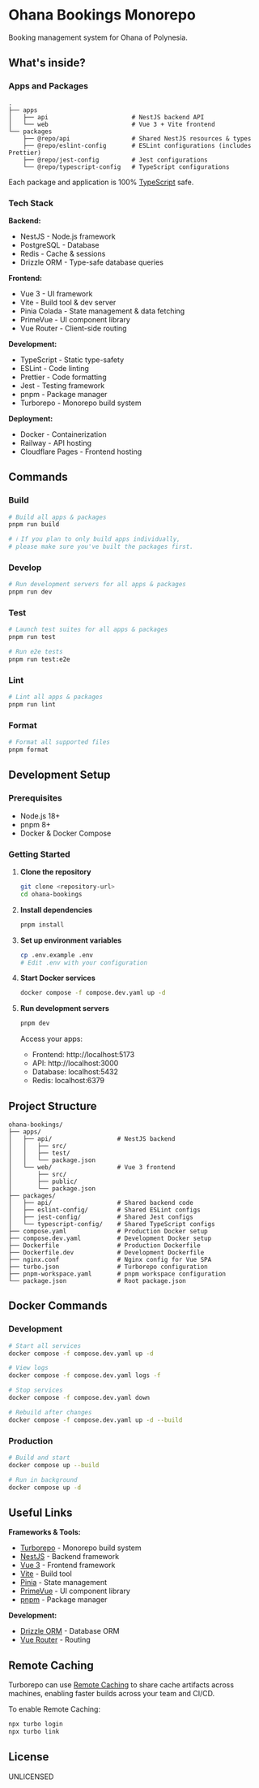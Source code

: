 # Ohana Bookings Monorepo

Booking management system for Ohana of Polynesia.

## What's inside?

### Apps and Packages

    .
    ├── apps
    │   ├── api                       # NestJS backend API
    │   └── web                       # Vue 3 + Vite frontend
    └── packages
        ├── @repo/api                 # Shared NestJS resources & types
        ├── @repo/eslint-config       # ESLint configurations (includes Prettier)
        ├── @repo/jest-config         # Jest configurations
        └── @repo/typescript-config   # TypeScript configurations

Each package and application is 100% [TypeScript](https://www.typescriptlang.org/) safe.

### Tech Stack

**Backend:**
- NestJS - Node.js framework
- PostgreSQL - Database
- Redis - Cache & sessions
- Drizzle ORM - Type-safe database queries

**Frontend:**
- Vue 3 - UI framework
- Vite - Build tool & dev server
- Pinia Colada - State management & data fetching
- PrimeVue - UI component library
- Vue Router - Client-side routing

**Development:**
- TypeScript - Static type-safety
- ESLint - Code linting
- Prettier - Code formatting
- Jest - Testing framework
- pnpm - Package manager
- Turborepo - Monorepo build system

**Deployment:**
- Docker - Containerization
- Railway - API hosting
- Cloudflare Pages - Frontend hosting

## Commands

### Build

```bash
# Build all apps & packages
pnpm run build

# ℹ️ If you plan to only build apps individually,
# please make sure you've built the packages first.
```

### Develop

```bash
# Run development servers for all apps & packages
pnpm run dev
```

### Test

```bash
# Launch test suites for all apps & packages
pnpm run test

# Run e2e tests
pnpm run test:e2e
```

### Lint

```bash
# Lint all apps & packages
pnpm run lint
```

### Format

```bash
# Format all supported files
pnpm format
```

## Development Setup

### Prerequisites

- Node.js 18+
- pnpm 8+
- Docker & Docker Compose

### Getting Started

1. **Clone the repository**
   ```bash
   git clone <repository-url>
   cd ohana-bookings
   ```

2. **Install dependencies**
   ```bash
   pnpm install
   ```

3. **Set up environment variables**
   ```bash
   cp .env.example .env
   # Edit .env with your configuration
   ```

4. **Start Docker services**
   ```bash
   docker compose -f compose.dev.yaml up -d
   ```

5. **Run development servers**
   ```bash
   pnpm dev
   ```

   Access your apps:
   - Frontend: http://localhost:5173
   - API: http://localhost:3000
   - Database: localhost:5432
   - Redis: localhost:6379

## Project Structure

```
ohana-bookings/
├── apps/
│   ├── api/                  # NestJS backend
│   │   ├── src/
│   │   ├── test/
│   │   └── package.json
│   └── web/                  # Vue 3 frontend
│       ├── src/
│       ├── public/
│       └── package.json
├── packages/
│   ├── api/                  # Shared backend code
│   ├── eslint-config/        # Shared ESLint configs
│   ├── jest-config/          # Shared Jest configs
│   └── typescript-config/    # Shared TypeScript configs
├── compose.yaml              # Production Docker setup
├── compose.dev.yaml          # Development Docker setup
├── Dockerfile                # Production Dockerfile
├── Dockerfile.dev            # Development Dockerfile
├── nginx.conf                # Nginx config for Vue SPA
├── turbo.json                # Turborepo configuration
├── pnpm-workspace.yaml       # pnpm workspace configuration
└── package.json              # Root package.json
```

## Docker Commands

### Development

```bash
# Start all services
docker compose -f compose.dev.yaml up -d

# View logs
docker compose -f compose.dev.yaml logs -f

# Stop services
docker compose -f compose.dev.yaml down

# Rebuild after changes
docker compose -f compose.dev.yaml up -d --build
```

### Production

```bash
# Build and start
docker compose up --build

# Run in background
docker compose up -d
```

## Useful Links

**Frameworks & Tools:**
- [Turborepo](https://turborepo.com/docs) - Monorepo build system
- [NestJS](https://docs.nestjs.com) - Backend framework
- [Vue 3](https://vuejs.org/guide/introduction.html) - Frontend framework
- [Vite](https://vite.dev/guide/) - Build tool
- [Pinia](https://pinia.vuejs.org/) - State management
- [PrimeVue](https://primevue.org/) - UI component library
- [pnpm](https://pnpm.io/) - Package manager

**Development:**
- [Drizzle ORM](https://orm.drizzle.team/docs/overview) - Database ORM
- [Vue Router](https://router.vuejs.org/) - Routing

## Remote Caching

Turborepo can use [Remote Caching](https://turborepo.com/docs/core-concepts/remote-caching) to share cache artifacts across machines, enabling faster builds across your team and CI/CD.

To enable Remote Caching:

```bash
npx turbo login
npx turbo link
```

## License

UNLICENSED